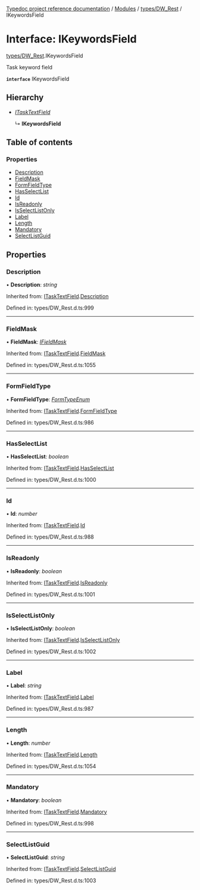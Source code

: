 [Typedoc project reference documentation](../README.md) / [Modules](../modules.md) / [types/DW_Rest](../modules/types_dw_rest.md) / IKeywordsField

# Interface: IKeywordsField

[types/DW_Rest](../modules/types_dw_rest.md).IKeywordsField

Task keyword field

**`interface`** IKeywordsField

## Hierarchy

* [*ITaskTextField*](types_dw_rest.itasktextfield.md)

  ↳ **IKeywordsField**

## Table of contents

### Properties

- [Description](types_dw_rest.ikeywordsfield.md#description)
- [FieldMask](types_dw_rest.ikeywordsfield.md#fieldmask)
- [FormFieldType](types_dw_rest.ikeywordsfield.md#formfieldtype)
- [HasSelectList](types_dw_rest.ikeywordsfield.md#hasselectlist)
- [Id](types_dw_rest.ikeywordsfield.md#id)
- [IsReadonly](types_dw_rest.ikeywordsfield.md#isreadonly)
- [IsSelectListOnly](types_dw_rest.ikeywordsfield.md#isselectlistonly)
- [Label](types_dw_rest.ikeywordsfield.md#label)
- [Length](types_dw_rest.ikeywordsfield.md#length)
- [Mandatory](types_dw_rest.ikeywordsfield.md#mandatory)
- [SelectListGuid](types_dw_rest.ikeywordsfield.md#selectlistguid)

## Properties

### Description

• **Description**: *string*

Inherited from: [ITaskTextField](types_dw_rest.itasktextfield.md).[Description](types_dw_rest.itasktextfield.md#description)

Defined in: types/DW_Rest.d.ts:999

___

### FieldMask

• **FieldMask**: [*IFieldMask*](types_dw_rest.ifieldmask.md)

Inherited from: [ITaskTextField](types_dw_rest.itasktextfield.md).[FieldMask](types_dw_rest.itasktextfield.md#fieldmask)

Defined in: types/DW_Rest.d.ts:1055

___

### FormFieldType

• **FormFieldType**: [*FormTypeEnum*](../enums/types_dw_rest.formtypeenum.md)

Inherited from: [ITaskTextField](types_dw_rest.itasktextfield.md).[FormFieldType](types_dw_rest.itasktextfield.md#formfieldtype)

Defined in: types/DW_Rest.d.ts:986

___

### HasSelectList

• **HasSelectList**: *boolean*

Inherited from: [ITaskTextField](types_dw_rest.itasktextfield.md).[HasSelectList](types_dw_rest.itasktextfield.md#hasselectlist)

Defined in: types/DW_Rest.d.ts:1000

___

### Id

• **Id**: *number*

Inherited from: [ITaskTextField](types_dw_rest.itasktextfield.md).[Id](types_dw_rest.itasktextfield.md#id)

Defined in: types/DW_Rest.d.ts:988

___

### IsReadonly

• **IsReadonly**: *boolean*

Inherited from: [ITaskTextField](types_dw_rest.itasktextfield.md).[IsReadonly](types_dw_rest.itasktextfield.md#isreadonly)

Defined in: types/DW_Rest.d.ts:1001

___

### IsSelectListOnly

• **IsSelectListOnly**: *boolean*

Inherited from: [ITaskTextField](types_dw_rest.itasktextfield.md).[IsSelectListOnly](types_dw_rest.itasktextfield.md#isselectlistonly)

Defined in: types/DW_Rest.d.ts:1002

___

### Label

• **Label**: *string*

Inherited from: [ITaskTextField](types_dw_rest.itasktextfield.md).[Label](types_dw_rest.itasktextfield.md#label)

Defined in: types/DW_Rest.d.ts:987

___

### Length

• **Length**: *number*

Inherited from: [ITaskTextField](types_dw_rest.itasktextfield.md).[Length](types_dw_rest.itasktextfield.md#length)

Defined in: types/DW_Rest.d.ts:1054

___

### Mandatory

• **Mandatory**: *boolean*

Inherited from: [ITaskTextField](types_dw_rest.itasktextfield.md).[Mandatory](types_dw_rest.itasktextfield.md#mandatory)

Defined in: types/DW_Rest.d.ts:998

___

### SelectListGuid

• **SelectListGuid**: *string*

Inherited from: [ITaskTextField](types_dw_rest.itasktextfield.md).[SelectListGuid](types_dw_rest.itasktextfield.md#selectlistguid)

Defined in: types/DW_Rest.d.ts:1003
